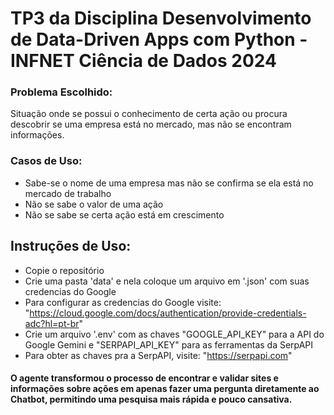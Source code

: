 # TP3 da Disciplina Desenvolvimento de Data-Driven Apps com Python - INFNET Ciência de Dados 2024

### Problema Escolhido:
Situação onde se possui o conhecimento de certa ação ou procura descobrir se uma empresa está no mercado, mas não se encontram informações.

### Casos de Uso:
- Sabe-se o nome de uma empresa mas não se confirma se ela está no mercado de trabalho
- Não se sabe o valor de uma ação
- Não se sabe se certa ação está em crescimento

## Instruções de Uso:
- Copie o repositório
- Crie uma pasta 'data' e nela coloque um arquivo em '.json' com suas credencias do Google
- Para configurar as credencias do Google visite: "https://cloud.google.com/docs/authentication/provide-credentials-adc?hl=pt-br"
- Crie um arquivo '.env' com as chaves "GOOGLE_API_KEY" para a API do Google Gemini e "SERPAPI_API_KEY" para as ferramentas da SerpAPI
- Para obter as chaves pra a SerpAPI, visite: "https://serpapi.com"


#### O agente transformou o processo de encontrar e validar sites e informações sobre ações em apenas fazer uma pergunta diretamente ao Chatbot, permitindo uma pesquisa mais rápida e pouco cansativa.